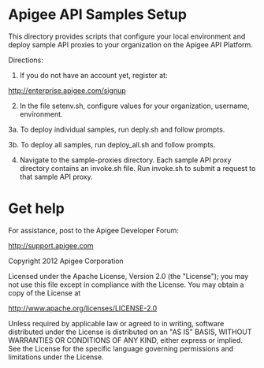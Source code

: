 # Apigee API Samples Setup

This directory provides scripts that configure your local 
environment and deploy sample API proxies to your organization
on the Apigee API Platform.

Directions:

1. If you do not have an account yet, register at: 

http://enterprise.apigee.com/signup

2. In the file setenv.sh, configure values for your
organization, username, environment.

3a. To deploy individual samples, run deply.sh and follow prompts.

3b. To deploy all samples, run deploy_all.sh and follow prompts.

4. Navigate to the sample-proxies directory. Each sample API proxy 
directory contains 	an invoke.sh file. Run invoke.sh to submit a request
to that sample API proxy.

# Get help

For assistance, post to the Apigee Developer Forum:

http://support.apigee.com

Copyright 2012 Apigee Corporation

Licensed under the Apache License, Version 2.0 (the "License"); you may not use
this file except in compliance with the License. You may obtain a copy
of the License at

http://www.apache.org/licenses/LICENSE-2.0

Unless required by applicable law or agreed to in writing, software
distributed under the License is distributed on an "AS IS" BASIS,
WITHOUT WARRANTIES OR CONDITIONS OF ANY KIND, either express or implied.
See the License for the specific language governing permissions and
limitations under the License.




